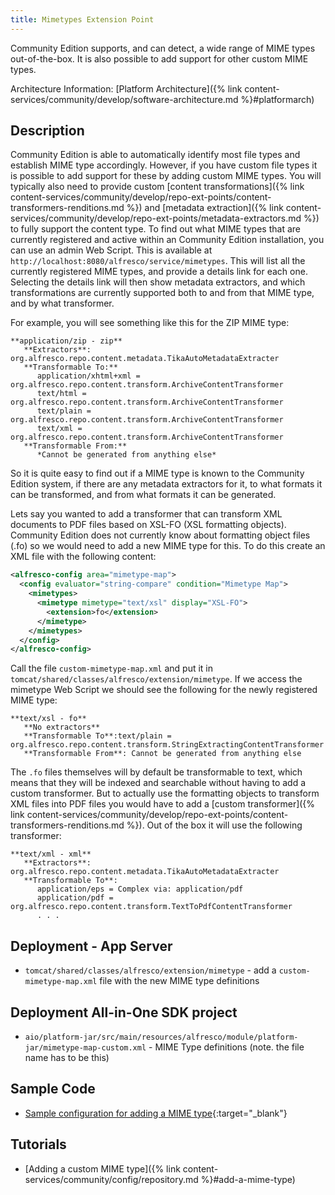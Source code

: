 ```yaml
---
title: Mimetypes Extension Point
---
```


Community Edition supports, and can detect, a wide range of MIME types out-of-the-box. It is also possible to 
add support for other custom MIME types.

Architecture Information: [Platform Architecture]({% link content-services/community/develop/software-architecture.md %}#platformarch)

## Description

Community Edition is able to automatically identify most file types and establish MIME type accordingly. 
However, if you have custom file types it is possible to add support for these by adding custom MIME types. 
You will typically also need to provide custom [content transformations]({% link content-services/community/develop/repo-ext-points/content-transformers-renditions.md %}) 
and [metadata extraction]({% link content-services/community/develop/repo-ext-points/metadata-extractors.md %}) to fully support the content type. To find 
out what MIME types that are currently registered and active within an Community Edition installation, you can 
use an admin Web Script. This is available at `http://localhost:8080/alfresco/service/mimetypes`.
This will list all the currently registered MIME types, and provide a details link for each one. Selecting the details 
link will then show metadata extractors, and which transformations are currently supported both to and from that MIME type, 
and by what transformer.

For example, you will see something like this for the ZIP MIME type:

```text
**application/zip - zip**
   **Extractors**: org.alfresco.repo.content.metadata.TikaAutoMetadataExtracter
   **Transformable To:**
      application/xhtml+xml = org.alfresco.repo.content.transform.ArchiveContentTransformer
      text/html = org.alfresco.repo.content.transform.ArchiveContentTransformer
      text/plain = org.alfresco.repo.content.transform.ArchiveContentTransformer
      text/xml = org.alfresco.repo.content.transform.ArchiveContentTransformer
   **Transformable From:**
      *Cannot be generated from anything else*
```

So it is quite easy to find out if a MIME type is known to the Community Edition system, if there are any 
metadata extractors for it, to what formats it can be transformed, and from what formats it can be generated.

Lets say you wanted to add a transformer that can transform XML documents to PDF files based on XSL-FO (XSL formatting objects). 
Community Edition does not currently know about formatting object files (.fo) so we would need to add a new MIME type 
for this. To do this create an XML file with the following content:

```xml
<alfresco-config area="mimetype-map">
  <config evaluator="string-compare" condition="Mimetype Map">
    <mimetypes>
      <mimetype mimetype="text/xsl" display="XSL-FO">
        <extension>fo</extension>
      </mimetype>
    </mimetypes>
  </config>
</alfresco-config>
```

Call the file `custom-mimetype-map.xml` and put it in `tomcat/shared/classes/alfresco/extension/mimetype`. If we access 
the mimetype Web Script we should see the following for the newly registered MIME type:

```text
**text/xsl - fo**
   **No extractors**
   **Transformable To**:text/plain = org.alfresco.repo.content.transform.StringExtractingContentTransformer
   **Transformable From**: Cannot be generated from anything else
```

The `.fo` files themselves will by default be transformable to text, which means that they will be indexed and searchable 
without having to add a custom transformer. But to actually use the formatting objects to transform XML files into PDF 
files you would have to add a [custom transformer]({% link content-services/community/develop/repo-ext-points/content-transformers-renditions.md %}). 
Out of the box it will use the following transformer:

```text
**text/xml - xml**
   **Extractors**: org.alfresco.repo.content.metadata.TikaAutoMetadataExtracter
   **Transformable To**:
      application/eps = Complex via: application/pdf
      application/pdf = org.alfresco.repo.content.transform.TextToPdfContentTransformer
      . . .
```

## Deployment - App Server

* `tomcat/shared/classes/alfresco/extension/mimetype` - add a `custom-mimetype-map.xml` file with the new MIME type definitions

## Deployment All-in-One SDK project

* `aio/platform-jar/src/main/resources/alfresco/module/platform-jar/mimetype-map-custom.xml` - MIME Type definitions (note. the file name has to be this)

## Sample Code

* [Sample configuration for adding a MIME type](https://github.com/Alfresco/alfresco-sdk-samples/tree/alfresco-51/all-in-one/custom-mimetype-map-repo){:target="_blank"}

## Tutorials

* [Adding a custom MIME type]({% link content-services/community/config/repository.md %}#add-a-mime-type)

